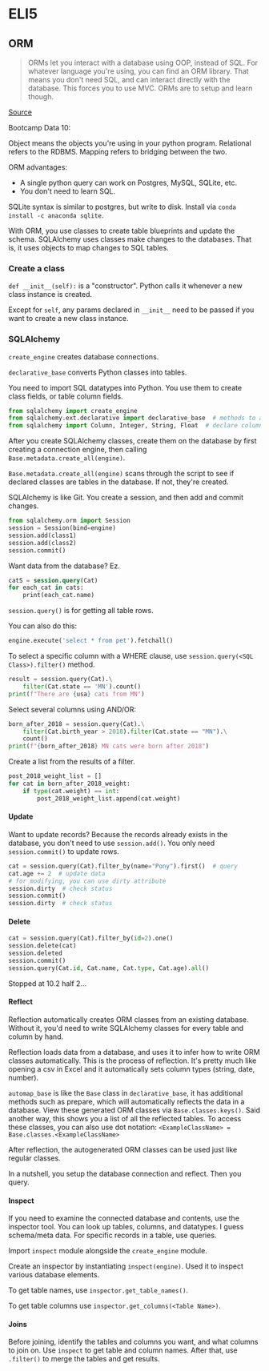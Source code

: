 # ELI5

## ORM

> ORMs let you interact with a database using OOP, instead of SQL. For whatever language you're using, you can find an ORM library. That means you don't need SQL, and can interact directly with the database. This forces you to use MVC. ORMs are to setup and learn though. 

[Source](https://stackoverflow.com/questions/1279613/what-is-an-orm-how-does-it-work-and-how-should-i-use-one)

Bootcamp Data 10:

Object means the objects you're using in your python program. Relational refers to the RDBMS. Mapping refers to bridging between the two.

ORM advantages:

- A single python query can work on Postgres, MySQL, SQLite, etc.
- You don't need to learn SQL.

SQLite syntax is similar to postgres, but write to disk. Install via `conda install -c anaconda sqlite`.

With ORM, you use classes to create table blueprints and update the schema. SQLAlchemy uses classes make changes to the databases. That is, it uses objects to map changes to SQL tables.

### Create a class

`def __init__(self):` is a "constructor". Python calls it whenever a new class instance is created.

Except for `self`, any params declared in `__init__` need to be passed if you want to create a new class instance.

### SQLAlchemy

`create_engine` creates database connections.

`declarative_base` converts Python classes into tables.

You need to import SQL datatypes into Python. You use them to create class fields, or table column fields.

```python
from sqlalchemy import create_engine
from sqlalchemy.ext.declarative import declarative_base  # methods to abstract classes into tables
from sqlalchemy import Column, Integer, String, Float  # declare column types
```

After you create SQLAlchemy classes, create them on the database by first creating a connection engine, then calling `Base.metadata.create_all(engine)`.

`Base.metadata.create_all(engine)` scans through the script to see if declared classes are tables in the database. If not, they're created.

SQLAlchemy is like Git. You create a session, and then add and commit changes.

```python
from sqlalchemy.orm import Session
session = Session(bind=engine)
session.add(class1)
session.add(class2)
session.commit()
```

Want data from the database? Ez.

```sql
catS = session.query(Cat)
for each_cat in cats:
    print(each_cat.name)
```

`session.query()` is for getting all table rows.

You can also do this:

```python
engine.execute('select * from pet').fetchall()
```

To select a specific column with a WHERE clause, use `session.query(<SQL Class>).filter()` method.

```python
result = session.query(Cat).\
    filter(Cat.state == 'MN').count()
print(f"There are {usa} cats from MN")
```

Select several columns using AND/OR:

```python
born_after_2018 = session.query(Cat).\
    filter(Cat.birth_year > 2018).filter(Cat.state == "MN").\
    count()
print(f"{born_after_2018} MN cats were born after 2018")
```

Create a list from the results of a filter.

```python
post_2018_weight_list = []
for cat in born_after_2018_weight:
    if type(cat.weight) == int:
        post_2018_weight_list.append(cat.weight)
```

#### Update

Want to update records? Because the records already exists in the database, you don't need to use `session.add()`. You only need `session.commit()` to update rows.

```python
cat = session.query(Cat).filter_by(name="Pony").first()  # query
cat.age += 2  # update data
# for modifying, you can use dirty attribute
session.dirty  # check status
session.commit()
session.dirty  # check status
```

#### Delete

```python
cat = session.query(Cat).filter_by(id=2).one()
session.delete(cat)
session.deleted
session.commit()
session.query(Cat.id, Cat.name, Cat.type, Cat.age).all()
```

Stopped at 10.2 half 2...

#### Reflect

Reflection automatically creates ORM classes from an existing database. Without it, you'd need to write SQLAlchemy classes for every table and column by hand. 

Reflection loads data from a database, and uses it to infer how to write ORM classes automatically. This is the process of reflection. It's pretty much like opening a csv in Excel and it automatically sets column types (string, date, number).

`automap_base` is like the `Base` class in `declarative_base`,  it has additional methods such as prepare, which will automatically reflects the data in a database. View these generated ORM classes via `Base.classes.keys()`. Said another way, this shows you a list of all the reflected tables. To access these classes, you can also use dot notation: `<ExampleClassName> = Base.classes.<ExampleClassName>`

After reflection, the autogenerated ORM classes can be used just like regular classes.

In a nutshell, you setup the database connection and reflect. Then you query.

#### Inspect

If you need to examine the connected database and contents, use the inspector tool. You can look up tables, columns, and datatypes. I guess schema/meta data. For specific records in a table, use queries.

Import `inspect` module alongside the `create_engine` module.

Create an inspector by instantiating `inspect(engine)`. Used it to inspect various database elements.

To get table names, use `inspector.get_table_names()`.

To get table columns use `inspector.get_columns(<Table Name>)`.

#### Joins

Before joining, identify the tables and columns you want, and what columns to join on. Use `inspect` to get table and column names. After that, use `.filter()` to merge the tables and get results.

